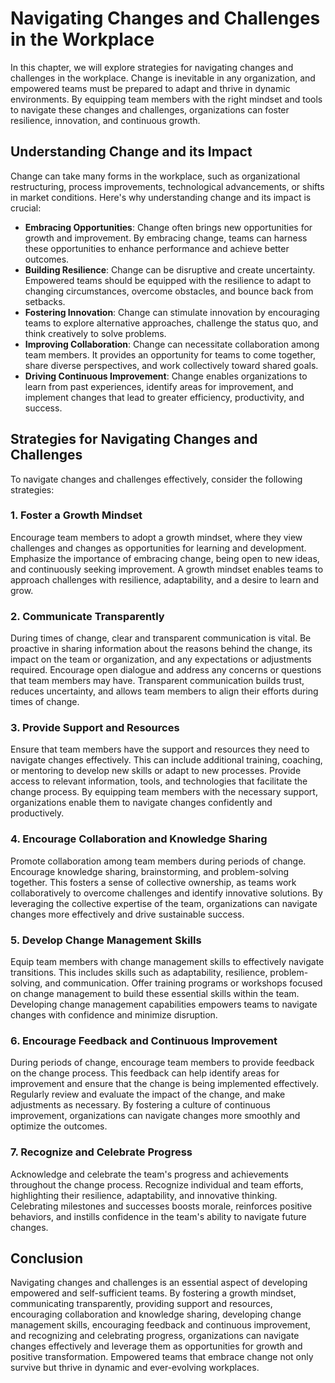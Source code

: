 Navigating Changes and Challenges in the Workplace
==============================================================

In this chapter, we will explore strategies for navigating changes and challenges in the workplace. Change is inevitable in any organization, and empowered teams must be prepared to adapt and thrive in dynamic environments. By equipping team members with the right mindset and tools to navigate these changes and challenges, organizations can foster resilience, innovation, and continuous growth.

Understanding Change and its Impact
-----------------------------------

Change can take many forms in the workplace, such as organizational restructuring, process improvements, technological advancements, or shifts in market conditions. Here's why understanding change and its impact is crucial:

* **Embracing Opportunities**: Change often brings new opportunities for growth and improvement. By embracing change, teams can harness these opportunities to enhance performance and achieve better outcomes.
* **Building Resilience**: Change can be disruptive and create uncertainty. Empowered teams should be equipped with the resilience to adapt to changing circumstances, overcome obstacles, and bounce back from setbacks.
* **Fostering Innovation**: Change can stimulate innovation by encouraging teams to explore alternative approaches, challenge the status quo, and think creatively to solve problems.
* **Improving Collaboration**: Change can necessitate collaboration among team members. It provides an opportunity for teams to come together, share diverse perspectives, and work collectively toward shared goals.
* **Driving Continuous Improvement**: Change enables organizations to learn from past experiences, identify areas for improvement, and implement changes that lead to greater efficiency, productivity, and success.

Strategies for Navigating Changes and Challenges
------------------------------------------------

To navigate changes and challenges effectively, consider the following strategies:

### 1. Foster a Growth Mindset

Encourage team members to adopt a growth mindset, where they view challenges and changes as opportunities for learning and development. Emphasize the importance of embracing change, being open to new ideas, and continuously seeking improvement. A growth mindset enables teams to approach challenges with resilience, adaptability, and a desire to learn and grow.

### 2. Communicate Transparently

During times of change, clear and transparent communication is vital. Be proactive in sharing information about the reasons behind the change, its impact on the team or organization, and any expectations or adjustments required. Encourage open dialogue and address any concerns or questions that team members may have. Transparent communication builds trust, reduces uncertainty, and allows team members to align their efforts during times of change.

### 3. Provide Support and Resources

Ensure that team members have the support and resources they need to navigate changes effectively. This can include additional training, coaching, or mentoring to develop new skills or adapt to new processes. Provide access to relevant information, tools, and technologies that facilitate the change process. By equipping team members with the necessary support, organizations enable them to navigate changes confidently and productively.

### 4. Encourage Collaboration and Knowledge Sharing

Promote collaboration among team members during periods of change. Encourage knowledge sharing, brainstorming, and problem-solving together. This fosters a sense of collective ownership, as teams work collaboratively to overcome challenges and identify innovative solutions. By leveraging the collective expertise of the team, organizations can navigate changes more effectively and drive sustainable success.

### 5. Develop Change Management Skills

Equip team members with change management skills to effectively navigate transitions. This includes skills such as adaptability, resilience, problem-solving, and communication. Offer training programs or workshops focused on change management to build these essential skills within the team. Developing change management capabilities empowers teams to navigate changes with confidence and minimize disruption.

### 6. Encourage Feedback and Continuous Improvement

During periods of change, encourage team members to provide feedback on the change process. This feedback can help identify areas for improvement and ensure that the change is being implemented effectively. Regularly review and evaluate the impact of the change, and make adjustments as necessary. By fostering a culture of continuous improvement, organizations can navigate changes more smoothly and optimize the outcomes.

### 7. Recognize and Celebrate Progress

Acknowledge and celebrate the team's progress and achievements throughout the change process. Recognize individual and team efforts, highlighting their resilience, adaptability, and innovative thinking. Celebrating milestones and successes boosts morale, reinforces positive behaviors, and instills confidence in the team's ability to navigate future changes.

Conclusion
----------

Navigating changes and challenges is an essential aspect of developing empowered and self-sufficient teams. By fostering a growth mindset, communicating transparently, providing support and resources, encouraging collaboration and knowledge sharing, developing change management skills, encouraging feedback and continuous improvement, and recognizing and celebrating progress, organizations can navigate changes effectively and leverage them as opportunities for growth and positive transformation. Empowered teams that embrace change not only survive but thrive in dynamic and ever-evolving workplaces.
